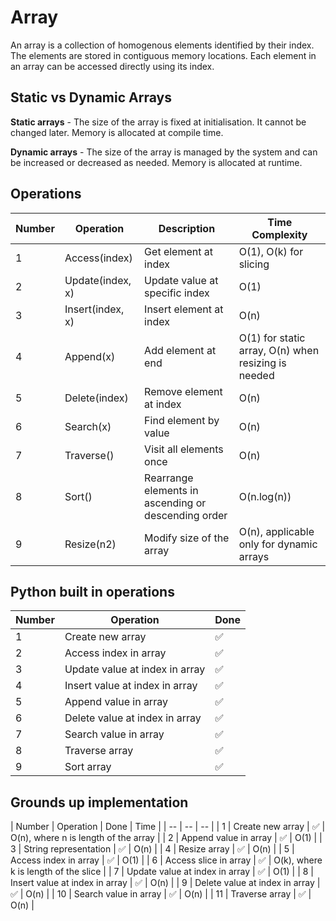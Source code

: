 # Array

An array is a collection of homogenous elements identified by their index. The elements are stored in contiguous memory locations. Each element in an array can be accessed directly using its index.

## Static vs Dynamic Arrays

**Static arrays** - The size of the array is fixed at initialisation. It cannot be changed later. Memory is allocated at compile time.

**Dynamic arrays** - The size of the array is managed by the system and can be increased or decreased as needed. Memory is allocated at runtime.

## Operations

| Number | Operation | Description | Time Complexity |
| -- | -- | -- | -- |
| 1 | Access(index) | Get element at index | O(1), O(k) for slicing |
| 2 | Update(index, x) | Update value at specific index | O(1) |
| 3 | Insert(index, x) | Insert element at index | O(n) |
| 4 | Append(x) | Add element at end | O(1) for static array, O(n) when resizing is needed |
| 5 | Delete(index) | Remove element at index | O(n) |
| 6 | Search(x) | Find element by value | O(n) |
| 7 | Traverse() | Visit all elements once | O(n) |
| 8 | Sort()| Rearrange elements in ascending or descending order | O(n.log(n))
| 9 | Resize(n2) | Modify size of the array | O(n), applicable only for dynamic arrays|

## Python built in operations 

| Number | Operation | Done |
| -- | -- | -- |
| 1 | Create new array | &#9989; |
| 2 | Access index in array | &#9989; |
| 3 | Update value at index in array | &#9989; |
| 4 | Insert value at index in array | &#9989; |
| 5 | Append value in array | &#9989; |
| 6 | Delete value at index in array | &#9989; |
| 7 | Search value in array | &#9989; |
| 8 | Traverse array | &#9989; |
| 9 | Sort array | &#9989; |

## Grounds up implementation 

| Number | Operation | Done | Time |
| -- | -- | -- |
| 1 | Create new array | &#9989; | O(n), where n is length of the array |
| 2 | Append value in array | &#9989; | O(1) |
| 3 | String representation | &#9989; | O(n) |
| 4 | Resize array | &#9989; | O(n) |
| 5 | Access index in array | &#9989; | O(1) |
| 6 | Access slice in array | &#9989; | O(k), where k is length of the slice |
| 7 | Update value at index in array | &#9989; | O(1) |
| 8 | Insert value at index in array | &#9989; | O(n) |
| 9 | Delete value at index in array | &#9989; | O(n) |
| 10 | Search value in array | &#9989; | O(n) |
| 11 | Traverse array | &#9989; | O(n) |
